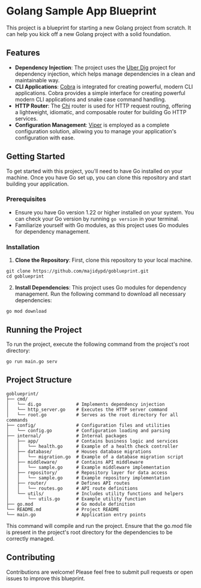 # Golang Sample App Blueprint

This project is a blueprint for starting a new Golang project from scratch. It can help you kick off a new Golang project with a solid foundation.

## Features

- **Dependency Injection**: The project uses the [Uber Dig](https://github.com/uber-go/dig) project for dependency injection, which helps manage dependencies in a clean and maintainable way.
- **CLI Applications**: [Cobra](https://github.com/spf13/cobra) is integrated for creating powerful, modern CLI applications. Cobra provides a simple interface for creating powerful modern CLI applications and snake case command handling.
- **HTTP Router**: The [Chi](https://github.com/go-chi/chi) router is used for HTTP request routing, offering a lightweight, idiomatic, and composable router for building Go HTTP services.
- **Configuration Management**: [Viper](https://github.com/spf13/viper) is employed as a complete configuration solution, allowing you to manage your application's configuration with ease.

## Getting Started

To get started with this project, you'll need to have Go installed on your machine. Once you have Go set up, you can clone this repository and start building your application.

### Prerequisites

- Ensure you have Go version  1.22 or higher installed on your system. You can check your Go version by running `go version` in your terminal.
- Familiarize yourself with Go modules, as this project uses Go modules for dependency management.

### Installation

1. **Clone the Repository**: First, clone this repository to your local machine.
```
git clone https://github.com/majidypd/goblueprint.git
cd goblueprint
```

2. **Install Dependencies**: This project uses Go modules for dependency management. Run the following command to download all necessary dependencies:
```
go mod download
```

## Running the Project
To run the project, execute the following command from the project's root directory:
```
go run main.go serv 
```

## Project Structure
```
goblueprint/
├── cmd/                  
│   └── di.go             # Implements dependency injection
│   └── http_server.go    # Executes the HTTP server command
│   └── root.go           # Serves as the root directory for all commands
├── config/               # Configuration files and utilities
│   └── config.go         # Configuration loading and parsing
├── internal/             # Internal packages
│   ├── app/              # Contains business logic and services
│   │   └── health.go     # Example of a health check controller
│   ├── database/         # Houses database migrations
│   │   └── migration.go  # Example of a database migration script
│   ├── middleware/       # Contains API middleware
│   │   └── sample.go     # Example middleware implementation
│   ├── repository/       # Repository layer for data access
│   │   └── sample.go     # Example repository implementation
│   ├── router/           # Defines API routes
│   │   └── routes.go     # API route definitions
│   └── utils/            # Includes utility functions and helpers
│       └── utils.go      # Example utility function
├── go.mod                # Go module definition
└── README.md             # Project README
└── main.go               # Application entry points
```


This command will compile and run the project. Ensure that the go.mod file is present in the project's root directory for the dependencies to be correctly managed.
## Contributing

Contributions are welcome! Please feel free to submit pull requests or open issues to improve this blueprint.